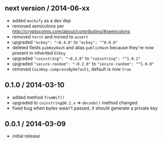 next version / 2014-06-xx
-------------------------
* added `mochify` as a dev dep
* removed semicolons per http://cryptocoinjs.com/about/contributing/#semicolons
* removed `terst` and moved to `assert`
* upgraded `"eckey": "~0.4.0"` to `"eckey": "^0.6.0"`
* deleted fields `pubKeyHash` and alias `publicHash` because they're now present in inherited `ECKey`
* upgraded `"coinstring": "~0.2.0"` to `"coinstring": "^1.0.1"`
* upgraded `"secure-random": "~0.2.0"` to `"secure-random": "^1.0.0"`
* removed `CoinKey.compressByDefault`, default is now `true`

0.1.0 / 2014-03-10
------------------
* added method `fromWif()`
* upgraded to `coinstring@0.2.x` => `decode()` method changed
* fixed bug when bytes wasn't passed, it should generate a private key 

0.0.1 / 2014-03-09
------------------
* initial release

